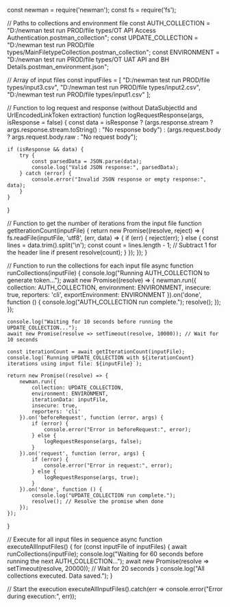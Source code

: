 const newman = require('newman');
const fs = require('fs');

// Paths to collections and environment file
const AUTH_COLLECTION = "D:/newman test run PROD/file types/OT API Access Authentication.postman_collection";
const UPDATE_COLLECTION = "D:/newman test run PROD/file types/MainFiletypeCollection.postman_collection";
const ENVIRONMENT = "D:/newman test run PROD/file types/OT UAT API and BH Details.postman_environment.json";

// Array of input files
const inputFiles = [
    "D:/newman test run PROD/file types/input3.csv",
	"D:/newman test run PROD/file types/input2.csv",
    "D:/newman test run PROD/file types/input1.csv"
];

// Function to log request and response (without DataSubjectId and UrlEncodedLinkToken extraction)
function logRequestResponse(args, isResponse = false) {
    const data = isResponse 
        ? (args.response.stream ? args.response.stream.toString() : "No response body") 
        : (args.request.body ? args.request.body.raw : "No request body");

    if (isResponse && data) {
        try {
            const parsedData = JSON.parse(data);
            console.log("Valid JSON response:", parsedData);
        } catch (error) {
            console.error("Invalid JSON response or empty response:", data);
        }
    }
}

// Function to get the number of iterations from the input file
function getIterationCount(inputFile) {
    return new Promise((resolve, reject) => {
        fs.readFile(inputFile, 'utf8', (err, data) => {
            if (err) {
                reject(err);
            } else {
                const lines = data.trim().split('\n');
                const count = lines.length - 1; // Subtract 1 for the header line if present
                resolve(count);
            }
        });
    });
}

// Function to run the collections for each input file
async function runCollections(inputFile) {
    console.log("Running AUTH_COLLECTION to generate token...");
    await new Promise((resolve) => {
        newman.run({
            collection: AUTH_COLLECTION,
            environment: ENVIRONMENT,
            insecure: true,
            reporters: 'cli',
            exportEnvironment: ENVIRONMENT
        }).on('done', function () {
            console.log("AUTH_COLLECTION run complete.");
            resolve();
        });
    });

    console.log("Waiting for 10 seconds before running the UPDATE_COLLECTION...");
    await new Promise(resolve => setTimeout(resolve, 10000)); // Wait for 10 seconds

    const iterationCount = await getIterationCount(inputFile);
    console.log(`Running UPDATE_COLLECTION with ${iterationCount} iterations using input file: ${inputFile}`);

    return new Promise((resolve) => {
        newman.run({
            collection: UPDATE_COLLECTION,
            environment: ENVIRONMENT,
            iterationData: inputFile,
            insecure: true,
            reporters: 'cli'
        }).on('beforeRequest', function (error, args) {
            if (error) {
                console.error("Error in beforeRequest:", error);
            } else {
                logRequestResponse(args, false);
            }
        }).on('request', function (error, args) {
            if (error) {
                console.error("Error in request:", error);
            } else {
                logRequestResponse(args, true);
            }
        }).on('done', function () {
            console.log("UPDATE_COLLECTION run complete.");
            resolve(); // Resolve the promise when done
        });
    });
}

// Execute for all input files in sequence
async function executeAllInputFiles() {
    for (const inputFile of inputFiles) {
        await runCollections(inputFile);
        console.log("Waiting for 60 seconds before running the next AUTH_COLLECTION...");
        await new Promise(resolve => setTimeout(resolve, 20000)); // Wait for 20 seconds
    }
    console.log("All collections executed. Data saved.");
}

// Start the execution
executeAllInputFiles().catch(err => console.error("Error during execution:", err));
